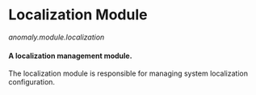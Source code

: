 # Localization Module

*anomaly.module.localization*

#### A localization management module.

The localization module is responsible for managing system localization configuration.
